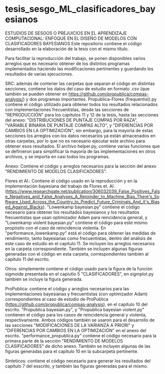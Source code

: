 # tesis_sesgo_ML_clasificadores_bayesianos
ESTUDIOS DE SESGOS O PREJUICIOS EN EL APRENDIZAJE COMPUTACIONAL: ENFOQUE EN EL DISEÑO DE MODELOS CON CLASIFICADORES BAYESIANOS
Este repositorio contiene el código desarrollado en la elaboración de la tesis con el mismo título.

Para facilitar la reproducción del trabajo, se ponen disponibles varios arreglos que es necesario obtener de los distintos programas implementados haciendo las modificaciones pertinentes y guardando los resultados de varias ejecuciones.

SRC: además de contener las carpetas que separan el código en distintas secciones, contiene los datos del caso de estudio en formato .csv (que también se pueden obtener en https://github.com/propublica/compas-analysis/) y dos programas importantes. Propublica-Flores (frequentist).py contiene el código utilizado para obtener todos los resultados relacionados con implementaciones frecuentistas, desde las secciones de "REPRODUCCIÓN" para los capítulos 11 y 12 de la tesis, hasta las secciones del anexo: "DISTRIBUCIONES DE PUNTAJE COMPAS POR RAZA", "VARIABLE BINARIA DE PUNTAJE COMPAS ALTO", y "DIFERENCIAS POR CAMBIOS EN LA OPTIMIZACIÓN"; sin embargo, para la mayoría de estas secciones los arreglos con los datos necesarios ya están almacenados en otras carpetas, por lo que no es necesario ejecutar este archivo para obtener esos resultados. El archivo helper.py, contiene varias funciones que se definieron para simplificar la mayoría de las implementaciones en otros archivos, y se importa en casi todos los programas.

Anexo: Contiene el código y arreglos necesarios para la sección del anexo "RENDIMIENTO DE MODELOS CLASIFICADORES". 

Flores et Al.: Contiene el código usado en la reproducción y en la implementación bayesiana del trabajo de Flores et. Al. (https://www.researchgate.net/publication/306032039_False_Positives_False_Negatives_and_False_Analyses_A_Rejoinder_to_Machine_Bias_There's_Software_Used_Across_the_Country_to_Predict_Future_Criminals_And_it's_Biased_Against_Blacks). "Lowenkamp bayesian.py" contiene el código necesario para obtener los resultados bayesianos y los resultados frecuentistas que usan optimizador Adam para reincidencia general, y "Lowenkamp violent bayesian.py" contiene el código para este mismo propósito con el caso de reincidencia violenta. En "performance_lowenkamp.py" está el código para obtener las medidas de rendimiento, tanto bayesianas como frecuentistas, dentro del análisis de este caso de estudio en el capítulo 11. Se incluyen los arreglos necesarios en la carpeta correspondiente. También se incluyen algunas figuras generadas con el código en esta carpeta, correspondientes también al capítulo 11 del escrito.

Otros: simplemente contiene el código usado para la figura de la función sigmoide presentada en el capíutlo 5 "CLASIFICADORES", en sigmplot.py también se incluye la figura generada.

ProPublica: contiene el código y arreglos necesarios para las implementaciones bayesianas y frecuentistas (con optimizador Adam) correspondientes al caso de estudio de ProPublica (https://github.com/propublica/compas-analysis), en el capítulo 10 del escrito. "Propublica bayesian.py", y "Propublica bayesian violent.py" contienen el código para los casos de reincidencia general y violenta, respectivamente. Ambos códigos también se usaron para el desarrollo de las secciones "MODIFICACIONES DE LA VARIANZA A PRIORI" y "DIFERENCIAS POR CAMBIOS EN LA OPTIMIZACIÓN" en el anexo del escrito. "performance_propublica.py" contiene el código necesario para la primera parte de la sección "RENDIMIENTO DE MODELOS CLASIFICADORES" de dicho anexo. También se incluyen algunas de las figuras generadas para el capítulo 10 en la subcarpeta pertinente. 

Sinteticos: contiene el código necesario para generar los resultados del capítulo 7 del esscrito, y también las figuras generadas para el mismo.



